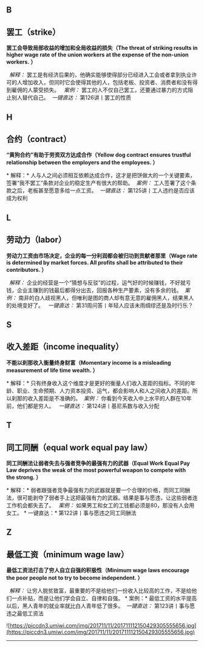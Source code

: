## B

## 罢工（strike）

 **罢工会导致局部收益的增加和全局收益的损失（The threat of striking results in higher wage rate of the union workers at the expense of the non-union workers. ）**

  *解释：* 罢工是有经济后果的，他确实能够使得部分已经进入工会或者拿到执业许可的人增加收入，但同时它会使得其他的人，包括老板、投资者、消费者和没有得到雇佣的人蒙受损失。   *案例：* 罢工的人不仅自己罢工，还要通过暴力的方式阻止别人替代自己。  *一键直达：* 第126讲丨罢工的性质

## H

## 合约（contract）

 **“黄狗合约”有助于劳资双方达成合作（Yellow dog contract ensures trustful relationship between the employers and the employees. ）**

 * 解释：* 人与人之间必须相互依赖达成合作，这才是把饼做大的一个关键要素，签署“我不罢工”条款对企业的稳定生产有很大的帮助。  *案例：* 工人签署了这个条款之后，老板甚至愿意多给一点工资。  *一键直达：* 第125讲丨工人违约是否应该成为权利

## L

## 劳动力（labor）

 **劳动力工资由市场决定，企业的每一分利润都会被归功到贡献者那里（Wage rate is determined by market forces. All profits shall be attributed to their contributors. ）**

  *解释：* 企业的经营是一个“猜想与反驳”的过程，运气好的时候赚钱，不好就亏钱，企业主赚到的钱最后都得分出去，回报各种生产要素，没有多余的钱。  *案例：* 南非的白人歧视黑人，但唯利是图的商人却有意无意的雇佣黑人，结果黑人的处境变好了。   *一键直达：* 第31周问答丨年轻人应该未雨绸缪还是及时行乐？

## S

## 收入差距（income inequality）

 **不能以刹那收入衡量终身财富（Momentary income is a misleading measurement of life time wealth. ）**

 * 解释：* 只有终身收入这个维度才是更好的衡量人们收入差距的指标。不同的年龄、职业、生命预期、人力资本投资、运气，都会影响人和人之间收入的差距。所以刹那的收入差距是不准确的。  *案例：* 你看到今天收入中上水平的人群在10年前，他们都是穷人。   *一键直达：* 第124讲丨基尼系数与收入分配

## T

## 同工同酬（equal work equal pay law）

 **同工同酬法让弱者失去与强者竞争的最强有力的武器（Equal Work Equal Pay Law deprives the weak of the most powerful weapon to compete with the strong. ）**

 * 解释：* 弱者跟强者竞争最强有力的武器就是要一个合理的价格，而同工同酬法，很可能剥夺了弱者手上这把最强有力的武器。结果是事与愿违，让这些弱者连工作机会都失去了。   *案例：* 如果男工和女工的工钱都必须是80，那没有人会用女工。 * 一键直达：* 第122讲丨事与愿违之同工同酬法

## Z

## 最低工资（minimum wage law）

 **最低工资法打击了穷人自立自强的积极性（Minimum wage laws encourage the poor people not to try to become independent. ）**

  *解释：* 让穷人脱贫致富，最重要的不是给他们一份收入比较高的工作，不是给他们一点补贴，而是让他们学会自立、自律和自强。 * 案例：* 最低工资的水平提高以后，黑人青年的就业率就比白人青年低了很多。  *一键直达：* 第123讲丨事与愿违之最低工资法

![https://piccdn3.umiwi.com/img/201711/11/201711112150429305555656.jpg](https://piccdn3.umiwi.com/img/201711/11/201711112150429305555656.jpg)

---
